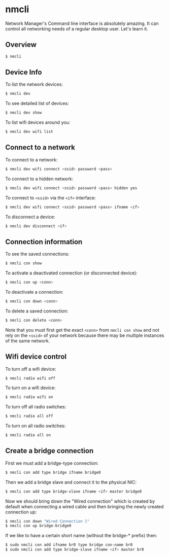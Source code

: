 # nmcli

Network Manager's Command line interface is absolutely amazing. It can control
all networking needs of a regular desktop user. Let's learn it.

## Overview

```bash
$ nmcli
```

## Device Info

To list the network devices:
```bash
$ nmcli dev
```
To see detailed list of devices:
```bash
$ nmcli dev show
```
To list wifi devices around you:
```bash
$ nmcli dev wifi list
```

## Connect to a network

To connect to a network:
```bash
$ nmcli dev wifi connect <ssid> password <pass>
```
To connect to a hidden network:
```bash
$ nmcli dev wifi connect <ssid> password <pass> hidden yes
```
To connect to `<ssid>` via the `<if>` interface:
```bash
$ nmcli dev wifi connect <ssid> password <pass> ifname <if>
```
To disconnect a device:
```bash
$ nmcli dev disconnect <if>
```

## Connection information

To see the saved connections:
```bash
$ nmcli con show
```
To activate a deactivated connection (or disconnected device):
```bash
$ nmcli con up <conn>
```
To deactivate a connection:
```bash
$ nmcli con down <conn>
```
To delete a saved connection:
```bash
$ nmcli con delete <conn>
```
Note that you must first get the exact `<conn>` from `nmcli con show` and not
rely on the `<ssid>` of your network because there may be multiple instances
of the same network.

## Wifi device control

To turn off a wifi device:
```bash
$ nmcli radio wifi off
```
To turn on a wifi device:
```bash
$ nmcli radio wifi on
```
To turn off all radio switches:
```bash
$ nmcli radio all off
```
To turn on all radio switches:
```bash
$ nmcli radio all on
```

## Create a bridge connection

First we must add a bridge-type connection:
```bash
$ nmcli con add type bridge ifname bridge0
```
Then we add a bridge slave and connect it to the physical NIC:
```bash
$ nmcli con add type bridge-slave ifname <if> master bridge0
```
Now we should bring down the "Wired connection" which is created by default
when connecting a wired cable and then bringing the newly created connection up:
```bash
$ nmcli con down "Wired Connection 1"
$ nmcli con up bridge-bridge0
```
If we like to have a certain short name (without the bridge-\* prefix) then:
```bash
$ sudo nmcli con add ifname br0 type bridge con-name br0
$ sudo nmcli con add type bridge-slave ifname <if> master br0
```
